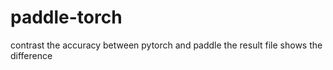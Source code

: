# paddle-torch
contrast the accuracy between pytorch and paddle
the result file shows the difference
